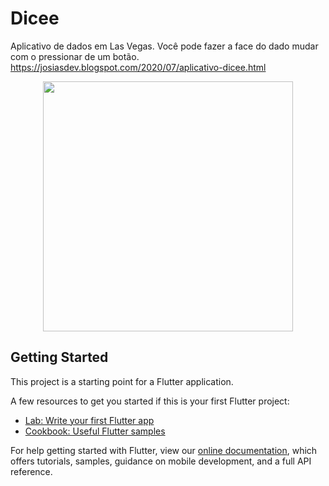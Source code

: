 # Dicee

Aplicativo de dados em Las Vegas. Você pode fazer a face do dado mudar com o pressionar de um botão.
https://josiasdev.blogspot.com/2020/07/aplicativo-dicee.html

<div align="center">
    <img src="https://1.bp.blogspot.com/-uPsq9oDY3Hk/XwN1ffqDv2I/AAAAAAAASq4/XzS_GqjD-cARWqz1NnfySQIUY-B2rFpJACK4BGAsYHg/s535/Capture.JPG" width="400px"</img> 
</div>

## Getting Started

This project is a starting point for a Flutter application.

A few resources to get you started if this is your first Flutter project:

- [Lab: Write your first Flutter app](https://flutter.dev/docs/get-started/codelab)
- [Cookbook: Useful Flutter samples](https://flutter.dev/docs/cookbook)

For help getting started with Flutter, view our
[online documentation](https://flutter.dev/docs), which offers tutorials,
samples, guidance on mobile development, and a full API reference.
